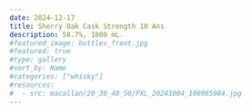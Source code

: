 ```yaml
---
date: 2024-12-17
title: Sherry Oak Cask Strength 10 Ans
description: 58.7%, 1000 mL.
#featured_image: bottles_front.jpg
#featured: true
#type: gallery
#sort_by: Name
#categories: ["whisky"]
#resources:
#  - src: macallan/20_30_40_50/PXL_20241004_100905984.jpg
---
```

